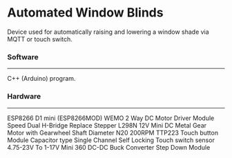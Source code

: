 # Automated Window Blinds
Device used for automatically raising and lowering a window shade via MQTT or touch switch.

### Software
------------------------------------------------------------------------------------------
C++ (Arduino) program. 

### Hardware
------------------------------------------------------------------------------------------
ESP8266 D1 mini (ESP8266MOD) WEMO
2 Way DC Motor Driver Module Speed Dual H-Bridge Replace Stepper L298N
12V Mini DC Metal Gear Motor with Gearwheel Shaft Diameter N20 200RPM
TTP223 Touch button Module Capacitor type Single Channel Self Locking Touch switch sensor
4.75-23V To 1-17V Mini 360 DC-DC Buck Converter Step Down Module
